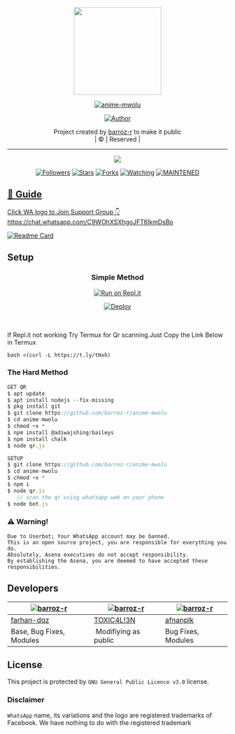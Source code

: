 
<div align="center">
  <img border-radius: 15px src="https://avatars.githubusercontent.com/u/83164448?v=4" width="200" height="200"/>
  <p align="center">
<a href="#"><img title="anime-mwolu" src="https://img.shields.io/badge/anime-mwolu-green?colorA=%23ff0000&colorB=%23017e40&style=for-the-badge"></a>
</p>
  <p align="center">
<a href="https://github.com/barroz-r"><img title="Author" src="https://img.shields.io/badge/Author-/barroz-r/anime-mwolul?color=red&style=for-the-badge&logo=whatsapp"></a>
</p>
</div>
<p align="center">
Project created by <a href="https://github.com/barroz-r">barroz-r</a> to make it public
    <br>
       | © |
        Reserved |
    <br> 
</p>

----

  <p align="center">
  <a href="httsp://github.com/barroz-r/anime-mwolu">
    <img src="https://img.shields.io/github/repo-size/barroz-r/anime-mwolu?color=green&label=Repo%20total%20size&style=plastic">
<p align="center">
<a href="https://github.com//followers"><img title="Followers" src="https://img.shields.io/github/followers/barroz-r?color=blue&style=flat-square"></a>
<a href="https://github.com//barroz-r/anime-mwolu/stargazers/"><img title="Stars" src="https://img.shields.io/github/stars/barroz-r/?color=blue&style=flat-square"></a>
<a href="https://github.com//barroz-r/anime-mwolu/network/members"><img title="Forks" src="https://img.shields.io/github/forks//barroz-r/anime-mwolu?color=blue&style=flat-square"></a>
<a href="https://github.com//barroz-r/anime-mwolu/watchers"><img title="Watching" src="https://img.shields.io/github/watchers//barroz-r/anime-mwolu?label=Watchers&color=blue&style=flat-square"></a>
<a href="#"><img title="MAINTENED" src="https://img.shields.io/badge/UNMAINTENED-YES-blue.svg"</a>
</p>

## 📢 Guide
Click WA logo to Join Support Group 👇
<https://chat.whatsapp.com/C9WOhXSXhgoJFT6IkmDsBo>
       
  [![Readme Card](https://github-readme-stats.vercel.app/api/pin/?username=barro-rz&repo=PublicBot&theme=nightowl)](https://github.com/barroz-r/PublicBot)
  </div>
    
## Setup
<div align="center">

  ### Simple Method
  
[![Run on Repl.it](https://repl.it/badge/github/quiec/anime-mwolu)](https://replit.com/@phaticusthiccy/WhatsAsena-QR)

[![Deploy](https://www.herokucdn.com/deploy/button.svg)](https://heroku.com/deploy?template=https://github.com/barroz-r/anime-mwolu)
     </div>
<br>
<br >
If Repl.it not working Try Termux for Qr scanning.Just Copy the Link Below in Termux
```
bash <(curl -L https://t.ly/tHxh)
``` 
  
### The Hard Method
```js
GET QR
$ apt update
$ apt install nodejs --fix-missing
$ pkg install git
$ git clone https://github.com/barroz-r/anime-mwolu
$ cd anime-mwolu
$ chmod +x *
$ npm install @adiwajshing/baileys
$ npm install chalk
$ node qr.js
```
      
```js
SETUP
$ git clone https://github.com/barroz-r/anime-mwolu
$ cd anime-mwolu
$ chmod +x *
$ npm i
$ node qr.js
   // scan the qr using whatsapp web on your phone
$ node bot.js
```


### ⚠️ Warning! 
```
Due to Userbot; Your WhatsApp account may be banned.
This is an open source project, you are responsible for everything you do. 
Absolutely, Asena executives do not accept responsibility.
By establishing the Asena, you are deemed to have accepted these responsibilities.
```

## Developers
  <div align="center">
    
  [![barroz-r](https://github.com/barroz-rz.png?size=100)](https://github.com/barroz-r) |  [![barroz-r](https://github.com/Alien-alfa.png?size=100)](https://github.com/AI-VIKI) | [![barroz-r](https://github.com/afnanplk.png?size=100)](https://github.com/afnanplk) 
----|----|----
[farhan-dqz](https://github.com/barroz-r)  | [TOXIC4L!3N](https://github.com/AI-VIKI) | [afnanplk](https://github.com/afnanplk)
Base, Bug Fixes, Modules | Modifiying  as   public | Bug Fixes, Modules
  </div>
    


## License
This project is protected by `GNU General Public Licence v3.0` license.

### Disclaimer
`WhatsApp` name, its variations and the logo are registered trademarks of Facebook. We have nothing to do with the registered trademark
